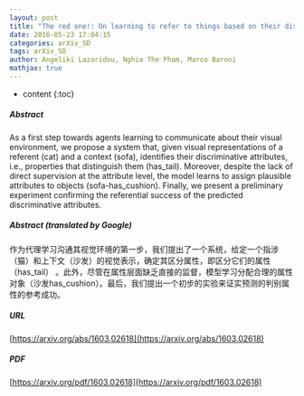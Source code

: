 ```yaml
---
layout: post
title: "The red one!: On learning to refer to things based on their discriminative properties"
date: 2016-05-23 17:04:15
categories: arXiv_SD
tags: arXiv_SD
author: Angeliki Lazaridou, Nghia The Pham, Marco Baroni
mathjax: true
---
```


* content
{:toc}

##### Abstract
As a first step towards agents learning to communicate about their visual environment, we propose a system that, given visual representations of a referent (cat) and a context (sofa), identifies their discriminative attributes, i.e., properties that distinguish them (has_tail). Moreover, despite the lack of direct supervision at the attribute level, the model learns to assign plausible attributes to objects (sofa-has_cushion). Finally, we present a preliminary experiment confirming the referential success of the predicted discriminative attributes.

##### Abstract (translated by Google)
作为代理学习沟通其视觉环境的第一步，我们提出了一个系统，给定一个指涉（猫）和上下文（沙发）的视觉表示，确定其区分属性，即区分它们的属性（has_tail） 。此外，尽管在属性层面缺乏直接的监督，模型学习分配合理的属性对象（沙发has_cushion）。最后，我们提出一个初步的实验来证实预测的判别属性的参考成功。

##### URL
[https://arxiv.org/abs/1603.02618](https://arxiv.org/abs/1603.02618)

##### PDF
[https://arxiv.org/pdf/1603.02618](https://arxiv.org/pdf/1603.02618)

